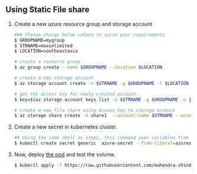 ## Using Static File share

1.  Create a new azure resource group and storage account 

    ```bash
    ### Please change below values to suite your requirements
    $ GROUPNAME=mygroup
    $ STRNAME=maxunlimited
    $ LOCATION=southeastasia

    # create a resource group
    $ az group create --name $GROUPNAME --location $LOCATION
    
    # create a new storage account
    $ az storage account create -n $STRNAME -g $GROUPNAME -l $LOCATION --sku Standard_LRS

    # get the access key for newly created account
    $ key=$(az storage account keys list -n $STRNAME -g $GROUPNAME -o json --query [0].value)

    # Create a new file share using Access key to storage account
    $ az storage share create -n share1  --account-name $STRNAME --account-key $key --quota 5    
    ```

2.  Create a new secret in kubernetes cluster.

    ```bash
    ## Using the same shell as step1, this command uses variables from step1
    $ kubectl create secret generic  azure-secret --from-literal=azurestorageaccountname=$STRNAME --from-literal=azurestorageaccountkey=$key
    ```

3.  Now, deploy [the pod](./deploy-static-volume.yaml) and test the volume.

    ```bash
    $ kubectl apply -f https://raw.githubusercontent.com/mahendra-shinde/kubernetes-demos/master/16-static-fileshare-as-volume/deploy-static-volume.yaml
    
    ```